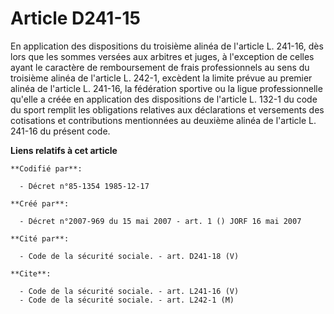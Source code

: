 # Article D241-15

En application des dispositions du troisième alinéa de l'article L. 241-16, dès lors que les sommes versées aux arbitres et
juges, à l'exception de celles ayant le caractère de remboursement de frais professionnels au sens du troisième alinéa de
l'article L. 242-1, excèdent la limite prévue au premier alinéa de l'article L. 241-16, la fédération sportive ou la ligue
professionnelle qu'elle a créée en application des dispositions de l'article L. 132-1 du code du sport remplit les
obligations relatives aux déclarations et versements des cotisations et contributions mentionnées au deuxième alinéa de
l'article L. 241-16 du présent code.

**Liens relatifs à cet article**

	**Codifié par**:

	  - Décret n°85-1354 1985-12-17

	**Créé par**:

	  - Décret n°2007-969 du 15 mai 2007 - art. 1 () JORF 16 mai 2007

	**Cité par**:

	  - Code de la sécurité sociale. - art. D241-18 (V)

	**Cite**:

	  - Code de la sécurité sociale. - art. L241-16 (V)
	  - Code de la sécurité sociale. - art. L242-1 (M)
